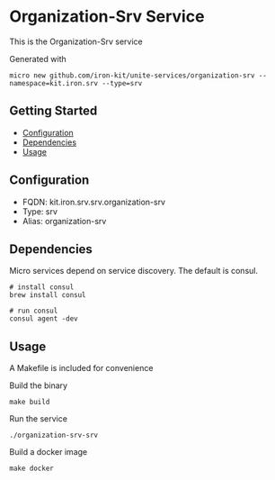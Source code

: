 # Organization-Srv Service

This is the Organization-Srv service

Generated with

```
micro new github.com/iron-kit/unite-services/organization-srv --namespace=kit.iron.srv --type=srv
```

## Getting Started

- [Configuration](#configuration)
- [Dependencies](#dependencies)
- [Usage](#usage)

## Configuration

- FQDN: kit.iron.srv.srv.organization-srv
- Type: srv
- Alias: organization-srv

## Dependencies

Micro services depend on service discovery. The default is consul.

```
# install consul
brew install consul

# run consul
consul agent -dev
```

## Usage

A Makefile is included for convenience

Build the binary

```
make build
```

Run the service
```
./organization-srv-srv
```

Build a docker image
```
make docker
```